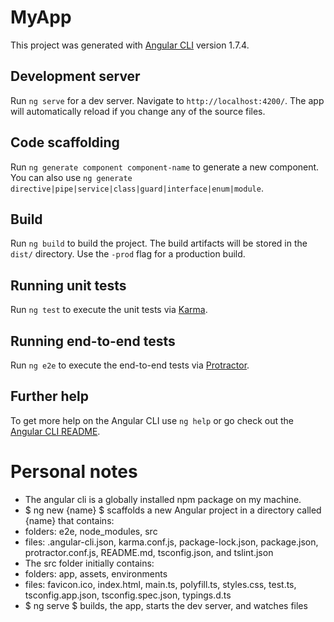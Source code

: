# MyApp

This project was generated with [Angular CLI](https://github.com/angular/angular-cli) version 1.7.4.

## Development server

Run `ng serve` for a dev server. Navigate to `http://localhost:4200/`. The app will automatically reload if you change any of the source files.

## Code scaffolding

Run `ng generate component component-name` to generate a new component. You can also use `ng generate directive|pipe|service|class|guard|interface|enum|module`.

## Build

Run `ng build` to build the project. The build artifacts will be stored in the `dist/` directory. Use the `-prod` flag for a production build.

## Running unit tests

Run `ng test` to execute the unit tests via [Karma](https://karma-runner.github.io).

## Running end-to-end tests

Run `ng e2e` to execute the end-to-end tests via [Protractor](http://www.protractortest.org/).

## Further help

To get more help on the Angular CLI use `ng help` or go check out the [Angular CLI README](https://github.com/angular/angular-cli/blob/master/README.md).

# Personal notes
* The angular cli is a globally installed npm package on my machine.
* $ ng new {name} $ scaffolds a new Angular project in a directory called {name} that contains:  
 * folders: e2e, node_modules, src
 * files: .angular-cli.json, karma.conf.js, package-lock.json, package.json, protractor.conf.js, README.md, tsconfig.json, and tslint.json
* The src folder initially contains:
 * folders: app, assets, environments
 * files: favicon.ico, index.html, main.ts, polyfill.ts, styles.css, test.ts, tsconfig.app.json, tsconfig.spec.json, typings.d.ts
* $ ng serve $ builds, the app, starts the dev server, and watches files